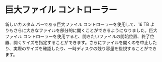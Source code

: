 # 巨大ファイル コントローラー

新しいカスタム バーである巨大ファイル コントローラーを使用して、16 TB よりもさらに大きなファイルを部分的に開くことができるようになりました。巨大ファイル コントローラーを使用すると、開きたいファイルの開始位置、終了位置、開くサイズを指定することができます。さらにファイルを開くのを中止したり、実際のサイズを確認したり、一時ディスクの残り容量を監視することができます。
